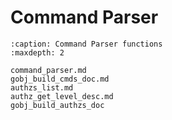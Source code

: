# Command Parser

```{toctree}
:caption: Command Parser functions
:maxdepth: 2

command_parser.md
gobj_build_cmds_doc.md
authzs_list.md
authz_get_level_desc.md
gobj_build_authzs_doc


```
